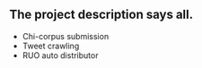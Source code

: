 ## The project description says all.
- Chi-corpus submission
- Tweet crawling
- RUO auto distributor
